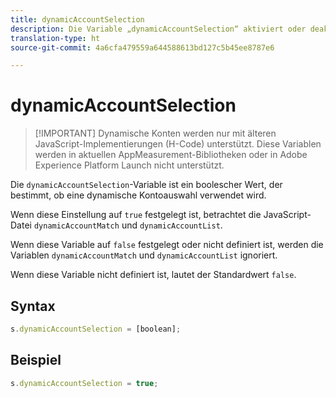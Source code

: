 ```yaml
---
title: dynamicAccountSelection
description: Die Variable „dynamicAccountSelection“ aktiviert oder deaktiviert die dynamische Kontoauswahl.
translation-type: ht
source-git-commit: 4a6cfa479559a644588613bd127c5b45ee8787e6

---
```



# dynamicAccountSelection

> [!IMPORTANT] Dynamische Konten werden nur mit älteren JavaScript-Implementierungen (H-Code) unterstützt. Diese Variablen werden in aktuellen AppMeasurement-Bibliotheken oder in Adobe Experience Platform Launch nicht unterstützt.

Die `dynamicAccountSelection`-Variable ist ein boolescher Wert, der bestimmt, ob eine dynamische Kontoauswahl verwendet wird.

Wenn diese Einstellung auf `true` festgelegt ist, betrachtet die JavaScript-Datei `dynamicAccountMatch` und `dynamicAccountList`.

Wenn diese Variable auf `false` festgelegt oder nicht definiert ist, werden die Variablen `dynamicAccountMatch` und `dynamicAccountList` ignoriert.

Wenn diese Variable nicht definiert ist, lautet der Standardwert `false`.

## Syntax

```js
s.dynamicAccountSelection = [boolean];
```

## Beispiel

```js
s.dynamicAccountSelection = true;
```
